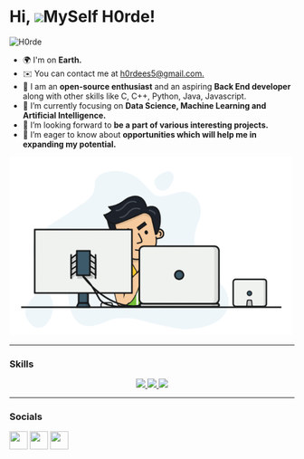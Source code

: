 Hi, ![](https://user-images.githubusercontent.com/18350557/176309783-0785949b-9127-417c-8b55-ab5a4333674e.gif)MySelf H0rde!
===================================================================================================================================

<p align="left"> <img src="https://komarev.com/ghpvc/?username=H0rdee&label=Profile%20views&color=0e75b6&style=flat" alt="H0rde" /> </p>

* 🌍  I'm on **Earth.**
* ✉️  You can contact me at [h0rdees5@gmail.com.](h0rdees5@gmail.com)
* 🧠 I am an **open-source enthusiast** and an aspiring **Back End developer** along with other skills like C, C++, Python, Java, Javascript.
* 🌱 I’m currently focusing on **Data Science, Machine Learning and Artificial Intelligence.**
* 👯 I’m looking forward to **be a part of various interesting projects.**
* 🤝 I’m eager to know about **opportunities which will help me in expanding my potential.**

<img alt="GIF" src="https://github.com/H0rdeee/H0rdeee/blob/main/hadder.gif?raw=true" width="500"/> 

<hr/>

### Skills
<p align="center">

  <a href="https://skillicons.dev">
    <img src="https://skillicons.dev/icons?i=c,cpp,python,java" />
    <img src="https://skillicons.dev/icons?i=html,css,bootstrap,javascript,nodejs,expressjs,mysql,postgresql,mongodb" />
    <img src="https://skillicons.dev/icons?i=linux,git,github,vscode,sublime,pycharm,replit" />
  </a>
         
</p>
<hr/>


### Socials

<p align="left"> <a href="..." target="_blank" rel="noreferrer"><img src="https://raw.githubusercontent.com/danielcranney/readme-generator/main/public/icons/socials/github.svg" width="32" height="32" /></a> <a href="..." target="_blank" rel="noreferrer"><img src="https://raw.githubusercontent.com/danielcranney/readme-generator/main/public/icons/socials/instagram.svg" width="32" height="32" /></a> <a href="..." target="_blank" rel="noreferrer"><img src="https://raw.githubusercontent.com/danielcranney/readme-generator/main/public/icons/socials/linkedin.svg" width="32" height="32" /></a></p>

